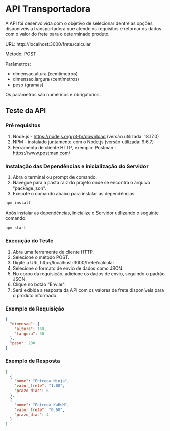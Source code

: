 # API Transportadora

A API foi desenvolvida com o objetivo de selecionar dentre as opções disponíveis a transportadora que atende os requisitos e retornar os dados com o valor do frete para o determinado produto.

URL: http://localhost:3000/frete/calcular

Método: POST

Parâmetros:
- dimensao.altura (cemtímetros)
- dimensao.largura (centímetros)
- peso (gramas)

Os parâmetros são numéricos e obrigatórios.

## Teste da API
### Pré requisitos
1. Node.js - https://nodejs.org/pt-br/download (versão utilizada: 18.17.0)
2. NPM - instalado juntamente com o Node.js (versão utilizada: 9.6.7)
2. Ferramenta de cliente HTTP, exemplo: Postman - https://www.postman.com/

### Instalação das Dependências e inicialização do Servidor
1. Abra o terminal ou prompt de comando.
2. Navegue para a pasta raiz do projeto onde se encontra o arquivo "package.json".
3. Execute o comando abaixo para instalar as dependências:
```bash
npm install
```
Após instalar as dependências, inicialize o Servidor utilizando o seguinte comando:
```bash
npm start
```

### Execução do Teste
1. Abra uma ferramente de cliente HTTP.
2. Selecione o método POST.
3. Digite a URL http://localhost:3000/frete/calcular
4. Selecione o formato de envio de dados como JSON.
5. No corpo da requisição, adicione os dados de envio, seguindo o padrão JSON.
6. Clique no botão "Enviar".
7. Será exibida a resposta da API com os valores de frete disponíveis para o produto informado.

### Exemplo de Requisição
```json
{
  "dimensao": {
    "altura": 160,
    "largura": 30
  },
  "peso": 200
}
```

### Exemplo de Resposta
```json
[
  {
    "nome": "Entrega Ninja",
    "valor_frete": "1.00",
    "prazo_dias": 6
  },
  {
    "nome": "Entrega KaBuM",
    "valor_frete": "0.60",
    "prazo_dias": 4
  }
]
```
